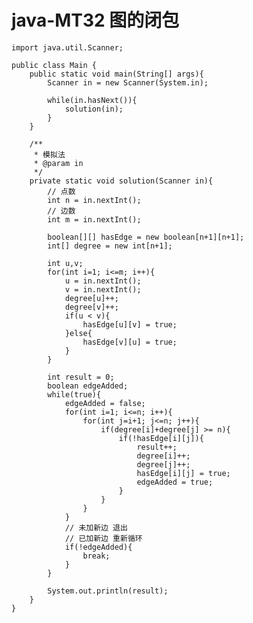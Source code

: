 # java-MT32 图的闭包


    import java.util.Scanner;
    
    public class Main {
        public static void main(String[] args){
            Scanner in = new Scanner(System.in);
    
            while(in.hasNext()){
                solution(in);
            }
        }
    
        /**
         * 模拟法
         * @param in
         */
        private static void solution(Scanner in){
            // 点数
            int n = in.nextInt();
            // 边数
            int m = in.nextInt();
    
            boolean[][] hasEdge = new boolean[n+1][n+1];
            int[] degree = new int[n+1];
    
            int u,v;
            for(int i=1; i<=m; i++){
                u = in.nextInt();
                v = in.nextInt();
                degree[u]++;
                degree[v]++;
                if(u < v){
                    hasEdge[u][v] = true;
                }else{
                    hasEdge[v][u] = true;
                }
            }
    
            int result = 0;
            boolean edgeAdded;
            while(true){
                edgeAdded = false;
                for(int i=1; i<=n; i++){
                    for(int j=i+1; j<=n; j++){
                        if(degree[i]+degree[j] >= n){
                            if(!hasEdge[i][j]){
                                result++;
                                degree[i]++;
                                degree[j]++;
                                hasEdge[i][j] = true;
                                edgeAdded = true;
                            }
                        }
                    }
                }
                // 未加新边 退出
                // 已加新边 重新循环
                if(!edgeAdded){
                    break;
                }
            }
            
            System.out.println(result);
        }
    }

  

